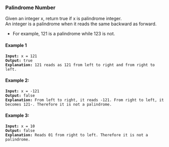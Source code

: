 ### Palindrome Number
Given an integer x, return true if x is palindrome integer.<br>
An integer is a palindrome when it reads the same backward as forward.<br>
* For example, 121 is a palindrome while 123 is not.

#### Example 1
<pre><code><b>Input:</b> x = 121
<b>Output:</b> true
<b>Explanation:</b> 121 reads as 121 from left to right and from right to left.</code></pre>
#### Example 2:
<pre><code><b>Input:</b> x = -121
<b>Output:</b> false
<b>Explanation:</b> From left to right, it reads -121. From right to left, it becomes 121-. Therefore it is not a palindrome.</code></pre>
#### Example 3:
<pre><code><b>Input:</b> x = 10
<b>Output:</b> false
<b>Explanation:</b> Reads 01 from right to left. Therefore it is not a palindrome.</code></pre>